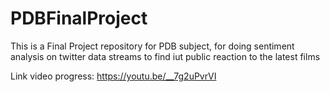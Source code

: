 # PDBFinalProject
This is a Final Project repository for PDB subject, for doing sentiment analysis on twitter data streams to find iut public reaction to the latest films

Link video progress: https://youtu.be/__7g2uPvrVI
